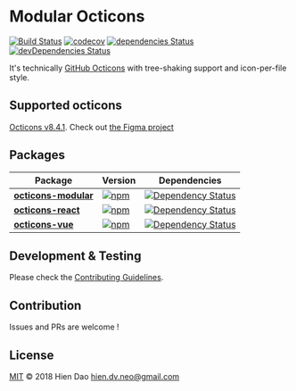 # Modular Octicons
[![Build Status](https://travis-ci.org/hiendv/octicons-modular.svg?branch=master)](https://travis-ci.org/hiendv/octicons-modular) [![codecov](https://codecov.io/gh/hiendv/octicons-modular/branch/master/graph/badge.svg)](https://codecov.io/gh/hiendv/octicons-modular) [![dependencies Status](https://david-dm.org/hiendv/octicons-modular/status.svg)](https://david-dm.org/hiendv/octicons-modular) [![devDependencies Status](https://david-dm.org/hiendv/octicons-modular/dev-status.svg)](https://david-dm.org/hiendv/octicons-modular?type=dev)

It's technically [GitHub Octicons](https://github.com/primer/octicons) with tree-shaking support and icon-per-file style.

## Supported octicons
[Octicons v8.4.1](https://github.com/primer/octicons/blob/v8.4.1/package.json). Check out [the Figma project](https://www.figma.com/file/FP7lqd1V00LUaT5zvdklkkZr/Octicons)

## Packages
| Package | Version | Dependencies |
|--------|-------|------------|
| **[octicons-modular](/packages/octicons-modular)** | [![npm](https://img.shields.io/npm/v/octicons-modular.svg)](https://www.npmjs.com/package/octicons-modular) | [![Dependency Status](https://david-dm.org/hiendv/octicons-modular.svg?path=packages/octicons-modular)](https://david-dm.org/hiendv/octicons-modular?path=packages/octicons-modular) |
| **[octicons-react](/packages/octicons-react)** | [![npm](https://img.shields.io/npm/v/octicons-react.svg)](https://www.npmjs.com/package/octicons-react) | [![Dependency Status](https://david-dm.org/hiendv/octicons-modular.svg?path=packages/octicons-react)](https://david-dm.org/hiendv/octicons-modular?path=packages/octicons-react) |
| **[octicons-vue](/packages/octicons-vue)** | [![npm](https://img.shields.io/npm/v/octicons-vue.svg)](https://www.npmjs.com/package/octicons-vue) | [![Dependency Status](https://david-dm.org/hiendv/octicons-modular.svg?path=packages/octicons-vue)](https://david-dm.org/hiendv/octicons-modular?path=packages/octicons-vue) |

## Development & Testing
Please check the [Contributing Guidelines](https://github.com/hiendv/octicons-modular/blob/master/CONTRIBUTING.md).

## Contribution
Issues and PRs are welcome !

## License
[MIT](./LICENSE) &copy; 2018 Hien Dao <hien.dv.neo@gmail.com>
